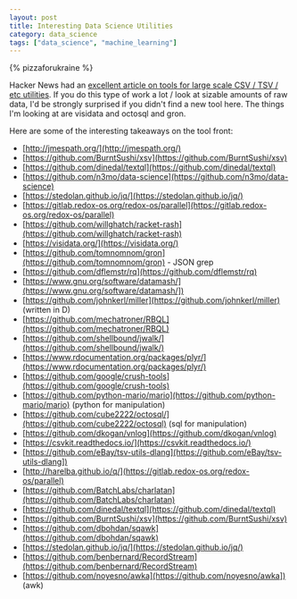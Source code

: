```yaml
---
layout: post
title: Interesting Data Science Utilities
category: data_science
tags: ["data_science", "machine_learning"]
---
```

{% pizzaforukraine  %}

Hacker News had an [excellent article on tools for large scale CSV / TSV / etc utilities](https://news.ycombinator.com/item?id=20848581).  If you do this type of work a lot / look at sizable amounts of raw data, I'd be strongly surprised if you didn't find a new tool here.  The things I'm looking at are visidata and octosql and gron.

Here are some of the interesting takeaways on the tool front:

* [http://jmespath.org/](http://jmespath.org/)
* [https://github.com/BurntSushi/xsv](https://github.com/BurntSushi/xsv)
* [https://github.com/dinedal/textql](https://github.com/dinedal/textql)
* [https://github.com/n3mo/data-science](https://github.com/n3mo/data-science)
* [https://stedolan.github.io/jq/](https://stedolan.github.io/jq/)
* [https://gitlab.redox-os.org/redox-os/parallel](https://gitlab.redox-os.org/redox-os/parallel)
* [https://github.com/willghatch/racket-rash](https://github.com/willghatch/racket-rash)
* [https://visidata.org/](https://visidata.org/)
* [https://github.com/tomnomnom/gron](https://github.com/tomnomnom/gron) - JSON grep
* [https://github.com/dflemstr/rq](https://github.com/dflemstr/rq)
* [https://www.gnu.org/software/datamash/](https://www.gnu.org/software/datamash/])
* [https://github.com/johnkerl/miller](https://github.com/johnkerl/miller) (written in D)
* [https://github.com/mechatroner/RBQL](https://github.com/mechatroner/RBQL)
* [https://github.com/shellbound/jwalk/](https://github.com/shellbound/jwalk/)
* [https://www.rdocumentation.org/packages/plyr/](https://www.rdocumentation.org/packages/plyr/)
* [https://github.com/google/crush-tools](https://github.com/google/crush-tools)
* [https://github.com/python-mario/mario](https://github.com/python-mario/mario) (python for manipulation)
* [https://github.com/cube2222/octosql/](https://github.com/cube2222/octosql) (sql for manipulation)
* [https://github.com/dkogan/vnlog](https://github.com/dkogan/vnlog)
* [https://csvkit.readthedocs.io/](https://csvkit.readthedocs.io/)
* [https://github.com/eBay/tsv-utils-dlang](https://github.com/eBay/tsv-utils-dlang])
* [http://harelba.github.io/q/](https://gitlab.redox-os.org/redox-os/parallel)
* [https://github.com/BatchLabs/charlatan](https://github.com/BatchLabs/charlatan)
* [https://github.com/dinedal/textql](https://github.com/dinedal/textql)
* [https://github.com/BurntSushi/xsv](https://github.com/BurntSushi/xsv)
* [https://github.com/dbohdan/sqawk](https://github.com/dbohdan/sqawk)
* [https://stedolan.github.io/jq/](https://stedolan.github.io/jq/)
* [https://github.com/benbernard/RecordStream](https://github.com/benbernard/RecordStream)
* [https://github.com/noyesno/awka](https://github.com/noyesno/awka]) (awk)
